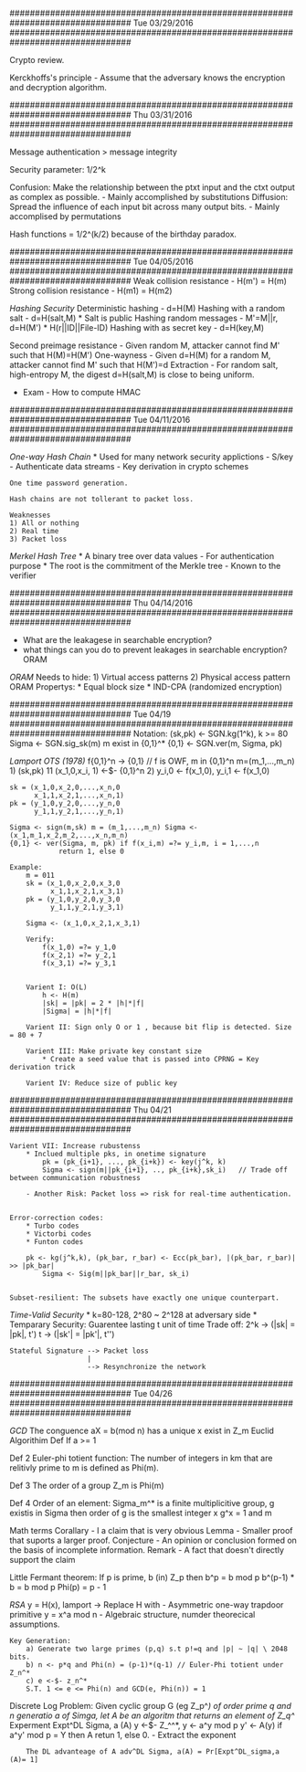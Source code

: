 ################################################################################ 
Tue 03/29/2016
################################################################################ 

Crypto review.

Kerckhoffs's principle - Assume that the adversary knows the encryption and decryption algorithm. 

################################################################################ 
Thu 03/31/2016
################################################################################ 

Message authentication > message integrity

Security parameter: 1/2^k

Confusion: Make the relationship between the ptxt input and the ctxt output as complex as possible.
    - Mainly accomplished by substitutions
Diffusion: Spread the influence of each input bit across many output bits.
    - Mainly accomplised by permutations

Hash functions = 1/2^(k/2)  because of the birthday paradox. 

################################################################################ 
Tue 04/05/2016
################################################################################ 
Weak collision resistance - H(m') = H(m)
Strong collision resistance - H(m1) = H(m2)


*Hashing Security*
    Deterministic hashing       - d=H(M)
    Hashing with a random salt  - d=H(salt,M)
        * Salt is public
    Hashing random messages     - M'=M||r, d=H(M')
        * H(r||ID||File-ID)
    Hashing with as secret key  - d=H(key,M)

Second preimage resistance
    - Given random M, attacker cannot find M' such that H(M)=H(M')
One-wayness
    - Given d=H(M) for a random M, attacker cannot find M' such that H(M')=d
Extraction
    - For random salt, high-entropy M, the digest d=H(salt,M) is close to being uniform.

+ Exam - How to compute HMAC


################################################################################ 
Tue 04/11/2016
################################################################################ 

*One-way Hash Chain*
    * Used for many network security applictions
        - S/key
        - Authenticate data streams
        - Key derivation in crypto schemes
       
    One time password generation. 

    Hash chains are not tollerant to packet loss.

    Weaknesses
    1) All or nothing 
    2) Real time
    3) Packet loss

*Merkel Hash Tree*
    * A binary tree over data values
        - For authentication purpose
    * The root is the commitment of the Merkle tree
        - Known to the verifier


################################################################################ 
Thu 04/14/2016
################################################################################ 
+ What are the leakagese in searchable encryption?
+ what things can you do to prevent leakages in searchable encryption? ORAM

*ORAM*
Needs to hide:
    1) Virtual access patterns
    2) Physical access pattern
ORAM Propertys:
    * Equal block size
    * IND-CPA (randomized encryption)

################################################################################
Tue 04/19
################################################################################
Notation:
    (sk,pk) <- SGN.kg(1^k), k >= 80
    Sigma <- SGN.sig_sk(m)  m exist in {0,1}^*
    {0,1} <- SGN.ver(m, Sigma, pk)


*Lamport OTS (1978)*
    f{0,1}^n -> {0,1}  // f is OWF, m in {0,1}^n m=(m_1,...,m_n)
        1) (sk,pk) 11 (x_1,0,x_i, 1) <-$- {0,1}^n
        2) y_i,0 <- f(x_1,0), y_i,1 <- f(x_1,0)


    sk = (x_1,0,x_2,0,...,x_n,0
          x_1,1,x_2,1,...,x_n,1)
    pk = (y_1,0,y_2,0,...,y_n,0
          y_1,1,y_2,1,...,y_n,1)

    Sigma <- sign(m,sk) m = (m_1,...,m_n) Sigma <- (x_1,m_1,x_2,m_2,...,x_n,m_n)
    {0,1} <- ver(Sigma, m, pk) if f(x_i,m) =?= y_i,m, i = 1,...,n
                return 1, else 0

    Example:
        m = 011
        sk = (x_1,0,x_2,0,x_3,0
              x_1,1,x_2,1,x_3,1)
        pk = (y_1,0,y_2,0,y_3,0
              y_1,1,y_2,1,y_3,1)

        Sigma <- (x_1,0,x_2,1,x_3,1)

        Verify:
            f(x_1,0) =?= y_1,0
            f(x_2,1) =?= y_2,1
            f(x_3,1) =?= y_3,1


        Varient I: O(L)
            h <- H(m)
            |sk| = |pk| = 2 * |h|*|f|
            |Sigma| = |h|*|f|

        Varient II: Sign only O or 1 , because bit flip is detected. Size = 80 + 7
        
        Varient III: Make private key constant size
            * Create a seed value that is passed into CPRNG = Key derivation trick

        Varient IV: Reduce size of public key

################################################################################
Thu 04/21
################################################################################

    Varient VII: Increase rubustenss
        * Inclued multiple pks, in onetime signature
            pk = (pk_{i+1}, ..., pk_{i+k}) <- key(j^k, k)
            Sigma <- sign(m||pk_{i+1}, .., pk_{i+k},sk_i)   // Trade off between communication robustness

        - Another Risk: Packet loss => risk for real-time authentication. 


    Error-correction codes:
        * Turbo codes
        * Victorbi codes
        * Funton codes

        pk <- kg(j^k,k), (pk_bar, r_bar) <- Ecc(pk_bar), |(pk_bar, r_bar)| >> |pk_bar|
            Sigma <- Sig(m||pk_bar||r_bar, sk_i)


    Subset-resilient: The subsets have exactly one unique counterpart. 

*Time-Valid Security*
    * k=80-128, 2^80 ~ 2^128 at adversary side
    * Temparary Security: Guarentee lasting t unit of time
        Trade off:
            2^k -> (|sk| = |pk|, t')
            t   -> (|sk'| = |pk'|, t'')

    Stateful Signature --> Packet loss
                       |
                       --> Resynchronize the network

################################################################################
Tue 04/26
################################################################################

*GCD*
    The conguence aX = b(mod n) has a unique x exist in Z_m
Euclid Algorithim
Def
    If a >= 1 

Def 2 
    Euler-phi totient function: The number of integers in km that are relitivly prime to m is defined as Phi(m).

Def 3
    The order of a group Z_m is Phi(m)

Def 4
    Order of an element: Sigma_m^* is a finite multiplicitive group, g existis in Sigma then order of g is the smallest integer x
        g^x = 1 and m


Math terms
    Corallary   - I a claim that is very obvious
    Lemma       - Smaller proof that suports a larger proof.
    Conjecture  - An opinion or conclusion formed on the basis of incomplete information.
    Remark      - A fact that doesn't directly support the claim

Little Fermant theorem: If p is prime, b (in) Z_p then 
                                b^p = b mod p
                                b^(p-1) * b = b mod p
    Phi(p) = p - 1

*RSA*
    y = H(x), lamport -> Replace H with 
    - Asymmetric one-way trapdoor primitive y = x^a mod n
    - Algebraic structure, numder theorecical assumptions.

    Key Generation:
        a) Generate two large primes (p,q) s.t p!=q and |p| ~ |q| \ 2048 bits.
        b) n <- p*q and Phi(n) = (p-1)*(q-1) // Euler-Phi totient under Z_n^*
        c) e <-$- z_n^*
        S.T. 1 <= e <= Phi(n) and GCD(e, Phi(n)) = 1

Discrete Log Problem:
    Given cyclic group G (eg Z_p^*) of order prime q and n generatio a of Simga, let A be an algoritm that returns an element of Z_q^*
        Experment Expt^DL Sigma, a (A)
        y <-$- Z_^^*, y <- a^y mod p 
        y' <- A(y)
        if a^y' mod p = Y then A retun 1, else 0.
            - Extract the exponent

        The DL advanteage of A adv^DL Sigma, a(A) = Pr[Expt^DL_sigma,a (A)= 1]




